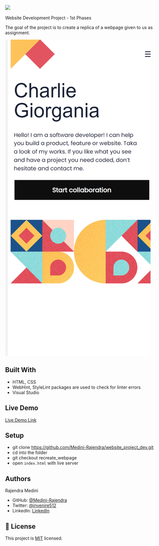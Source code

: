 ![](https://img.shields.io/badge/Microverse-blueviolet)

Website Development Project - 1st Phases

The goal of the project is to create a replica of a webpage given to us as assignment. 

![screenshot](./webpage1stphase.png)

## Built With

- HTML, CSS
- WebHint, StyleLint packages are used to check for linter errors
- Visual Studio

## Live Demo

[Live Demo Link](https://medini-rajendra.github.io/website_project_dev/)

## Setup 
- git clone https://github.com/Medini-Rajendra/website_project_dev.git
- cd into the folder
- git checkout recreate_webpage
- open `index.html` with live server

## Authors
Rajendra Medini
- GitHub: [@Medini-Rajendra](https://github.com/Medini-Rajendra)
- Twitter: [@invenire512](https://twitter.com/invenire512)
- LinkedIn: [LinkedIn](https://www.linkedin.com/in/medinichaitanya/)

## 📝 License

This project is [MIT](./MIT.md) licensed.
